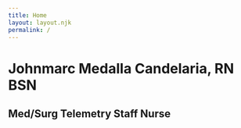 ```yaml
---
title: Home
layout: layout.njk
permalink: /
---
```


# Johnmarc Medalla Candelaria, RN BSN
## Med/Surg Telemetry Staff Nurse
